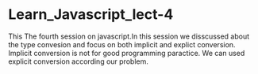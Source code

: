 # Learn_Javascript_lect-4
This The fourth session on javascript.In this session we disscussed about the type convesion and focus on both implicit and explict conversion.
Implicit conversion is not for good programming paractice.
We can used explicit conversion according our problem.
